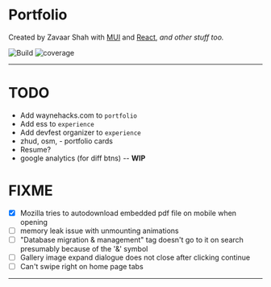 # Portfolio

Created by Zavaar Shah with [MUI](https://mui.com) and [React](https://reactjs.org), _and other stuff too._

![Build](https://github.com/thatziv/portfolio/workflows/CI/CD/badge.svg) ![coverage](https://img.shields.io/codecov/c/github/thatziv/portfolio/CI/CD)

---

# TODO

- Add waynehacks.com to `portfolio`
- Add ess to `experience`
- Add devfest organizer to `experience`
- zhud, osm, - portfolio cards
- Resume?
- google analytics (for diff btns) -- **WIP**

# FIXME

- [x] Mozilla tries to autodownload embedded pdf file on mobile when opening
- [ ] memory leak issue with unmounting animations
- [ ] "Database migration & management" tag doesn't go to it on search presumably because of the '&' symbol
- [ ] Gallery image expand dialogue does not close after clicking continue
- [ ] Can't swipe right on home page tabs

---
